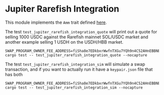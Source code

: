 # Jupiter Rarefish Integration

This module implements the `Amm` trait defined [here](https://github.com/jup-ag/rust-amm-implementation).

The test `test_jupiter_rarefish_integration_quote` will print out a quote for selling 1000 USDC against the Rarefish mainnet SOL/USDC market and another example selling 1 USDH on the USDH/HBB market.
```
SWAP_PROGRAM_OWNER_FEE_ADDRESS=fiSha8e7EDkbxrWwfnTXGu7YQh9n4C52AHnEBBNEEYE cargo test -- test_jupiter_rarefish_integration_quote --nocapture
```

The test `test_jupiter_rarefish_integration_sim` will simulate a swap transaction, and if you want to actually run it have a `keypair.json` file that has both
```
SWAP_PROGRAM_OWNER_FEE_ADDRESS=fiSha8e7EDkbxrWwfnTXGu7YQh9n4C52AHnEBBNEEYE cargo test -- test_jupiter_rarefish_integration_sim --nocapture
```
